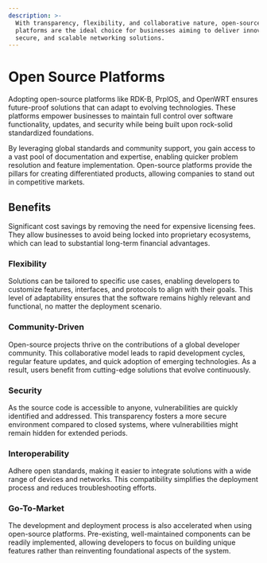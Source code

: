 ```yaml
---
description: >-
  With transparency, flexibility, and collaborative nature, open-source router
  platforms are the ideal choice for businesses aiming to deliver innovative,
  secure, and scalable networking solutions.
---
```


# Open Source Platforms

Adopting open-source platforms like RDK-B, PrplOS, and OpenWRT ensures future-proof solutions that can adapt to evolving technologies. These platforms empower businesses to maintain full control over software functionality, updates, and security while being built upon rock-solid standardized foundations.

By leveraging global standards and community support, you gain access to a vast pool of documentation and expertise, enabling quicker problem resolution and feature implementation. Open-source platforms provide the pillars for creating differentiated products, allowing companies to stand out in competitive markets.

## Benefits

Significant cost savings by removing the need for expensive licensing fees. They allow businesses to avoid being locked into proprietary ecosystems, which can lead to substantial long-term financial advantages.

### Flexibility

Solutions can be tailored to specific use cases, enabling developers to customize features, interfaces, and protocols to align with their goals. This level of adaptability ensures that the software remains highly relevant and functional, no matter the deployment scenario.

### Community-Driven

Open-source projects thrive on the contributions of a global developer community. This collaborative model leads to rapid development cycles, regular feature updates, and quick adoption of emerging technologies. As a result, users benefit from cutting-edge solutions that evolve continuously.

### Security

As the source code is accessible to anyone, vulnerabilities are quickly identified and addressed. This transparency fosters a more secure environment compared to closed systems, where vulnerabilities might remain hidden for extended periods.

### Interoperability

Adhere open standards, making it easier to integrate solutions with a wide range of devices and networks. This compatibility simplifies the deployment process and reduces troubleshooting efforts.

### Go-To-Market

The development and deployment process is also accelerated when using open-source platforms. Pre-existing, well-maintained components can be readily implemented, allowing developers to focus on building unique features rather than reinventing foundational aspects of the system.
